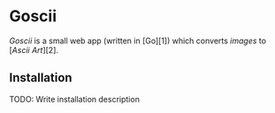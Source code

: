 # Goscii

*Goscii* is a small web app (written in [Go][1]) which converts *images* to [*Ascii Art*][2].

## Installation

TODO: Write installation description

